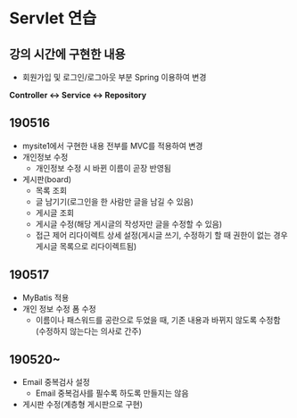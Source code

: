 # Servlet 연습

## 강의 시간에 구현한 내용
- 회원가입 및 로그인/로그아웃 부분 Spring 이용하여 변경

**Controller <-> Service <-> Repository**

## 190516
- mysite1에서 구현한 내용 전부를 MVC를 적용하여 변경
- 개인정보 수정
   - 개인정보 수정 시 바뀐 이름이 곧장 반영됨
- 게시판(board)
   - 목록 조회
   - 글 남기기(로그인을 한 사람만 글을 남길 수 있음)
   - 게시글 조회
   - 게시글 수정(해당 게시글의 작성자만 글을 수정할 수 있음)
   - 접근 제어 리다이렉트 상세 설정(게시글 쓰기, 수정하기 할 때 권한이 없는 경우 게시글 목록으로 리다이렉트됨)

## 190517
- MyBatis 적용
- 개인 정보 수정 폼 수정
   - 이름이나 패스워드를 공란으로 두었을 때, 기존 내용과 바뀌지 않도록 수정함(수정하지 않는다는 의사로 간주)

## 190520~
- Email 중복검사 설정
   - Email 중복검사를 필수록 하도록 만들지는 않음
- 게시판 수정(계층형 게시판으로 구현)
